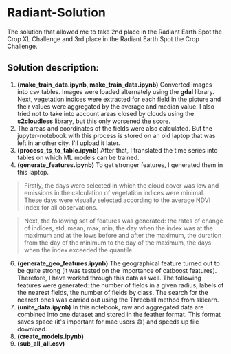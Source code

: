 # Radiant-Solution

The solution that allowed me to take 2nd place in the Radiant Earth Spot the Crop XL Challenge and 3rd place in the Radiant Earth Spot the Crop Challenge.

## Solution description:

1. __(make_train_data.ipynb, make_train_data.ipynb)__ Converted images into csv tables. Images were loaded alternately using the **gdal** library. Next, vegetation indices were extracted for each field in the picture and their values were aggregated by the average and median value. I also tried not to take into account areas closed by clouds using the **s2cloudless** library, but this only worsened the score. 
2. The areas and coordinates of the fields were also calculated. But the jupyter-notebook with this process is stored on an old laptop that was left in another city. I'll upload it later.
3. __(process_ts_to_table.ipynb)__ After that, I translated the time series into tables on which ML models can be trained.
4. __(generate_features.ipynb)__ To get stronger features, I generated them in this laptop. 

> Firstly, the days were selected in which the cloud cover was low and emissions in the calculation of vegetation indices were minimal. These days were visually selected according to the average NDVI index for all observations.

> Next, the following set of features was generated: the rates of change of indices, std, mean, max, min, the day when the index was at the maximum and at the lows before and after the maximum, the duration from the day of the minimum to the day of the maximum, the days when the index exceeded the quantile.

6. __(generate_geo_features.ipynb)__ The geographical feature turned out to be quite strong (it was tested on the importance of catboost features). Therefore, I have worked through this data as well. The following features were generated: the number of fields in a given radius, labels of the nearest fields, the number of fields by class. The search for the nearest ones was carried out using the Threeball method from sklearn.
7. __(unite_data.ipynb)__ In this notebook, raw and aggregated data are combined into one dataset and stored in the feather format. This format saves space (it's important for mac users 😅) and speeds up file download.
8. __(create_models.ipynb)__ 
9. __(sub_all_all.csv)__
